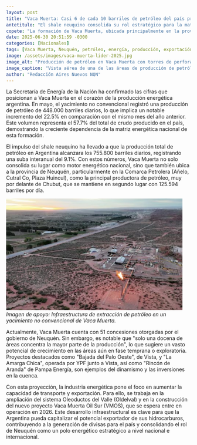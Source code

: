 ```yaml
---
layout: post
title: "Vaca Muerta: Casi 6 de cada 10 barriles de petróleo del país provienen del yacimiento neuquino, marcando un nuevo hito."
antetitulo: "El shale neuquino consolida su rol estratégico para la matriz energética Argentina."
copete: "La formación de Vaca Muerta, ubicada principalmente en la provincia de Neuquén, ha alcanzado un nuevo récord histórico en mayo, produciendo 448.000 barriles de petróleo por día. Esta cifra representa casi el 60% del total nacional y subraya la consolidación de Neuquén como la principal provincia productora de hidrocarburos no convencionales en Argentina, impulsando una producción energética que busca ganar mercados de exportación."
date: 2025-06-30 20:51:59 -0300
categories: [Nacionales]
tags: [Vaca Muerta, Neuquén, petróleo, energía, producción, exportación]
image: /assets/images/vaca-muerta-lider-2025.jpg
image_alt: "Producción de petróleo en Vaca Muerta con torres de perforación"
image_caption: "Vista aérea de una de las áreas de producción de petróleo en Vaca Muerta, Neuquén."
author: "Redacción Aires Nuevos NQN"
---
```


La Secretaría de Energía de la Nación ha confirmado las cifras que posicionan a Vaca Muerta en el corazón de la producción energética argentina. En mayo, el yacimiento no convencional registró una producción de petróleo de 448.000 barriles diarios, lo que implica un notable incremento del 22.5% en comparación con el mismo mes del año anterior. Este volumen representa el 57.7% del total de crudo producido en el país, demostrando la creciente dependencia de la matriz energética nacional de esta formación.

El impulso del shale neuquino ha llevado a que la producción total de petróleo en Argentina alcanzara los 755.800 barriles diarios, registrando una suba interanual del 9.1%. Con estos números, Vaca Muerta no solo consolida su lugar como motor energético nacional, sino que también ubica a la provincia de Neuquén, particularmente en la Comarca Petrolera (Añelo, Cutral Co, Plaza Huincul), como la principal productora de petróleo, muy por delante de Chubut, que se mantiene en segundo lugar con 125.594 barriles por día.

![Panorámica de un yacimiento de Vaca Muerta con equipos de extracción](/assets/images/vaca-muerta-petroleo-2025.jpg)
*Imagen de apoyo: Infraestructura de extracción de petróleo en un yacimiento no convencional de Vaca Muerta.*

Actualmente, Vaca Muerta cuenta con 51 concesiones otorgadas por el gobierno de Neuquén. Sin embargo, es notable que "solo una docena de áreas concentra la mayor parte de la producción", lo que sugiere un vasto potencial de crecimiento en las áreas aún en fase temprana o exploratoria. Proyectos destacados como "Bajada del Palo Oeste", de Vista, y "La Amarga Chica", operada por YPF junto a Vista, así como "Rincón de Aranda" de Pampa Energía, son ejemplos del dinamismo y las inversiones en la cuenca.

Con esta proyección, la industria energética pone el foco en aumentar la capacidad de transporte y exportación. Para ello, se trabaja en la ampliación del sistema Oleoductos del Valle (Oldelval) y en la construcción del nuevo proyecto Vaca Muerta Oil Sur (VMOS), que se espera entre en operación en 2026. Este desarrollo infraestructural es clave para que la Argentina pueda capitalizar el potencial exportador de sus hidrocarburos, contribuyendo a la generación de divisas para el país y consolidando el rol de Neuquén como un polo energético estratégico a nivel nacional e internacional.
